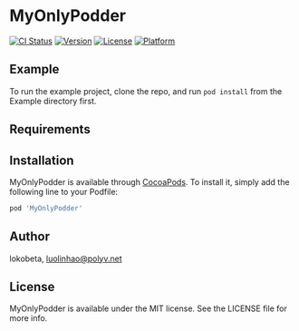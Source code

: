 # MyOnlyPodder

[![CI Status](https://img.shields.io/travis/lokobeta/MyOnlyPodder.svg?style=flat)](https://travis-ci.org/lokobeta/MyOnlyPodder)
[![Version](https://img.shields.io/cocoapods/v/MyOnlyPodder.svg?style=flat)](https://cocoapods.org/pods/MyOnlyPodder)
[![License](https://img.shields.io/cocoapods/l/MyOnlyPodder.svg?style=flat)](https://cocoapods.org/pods/MyOnlyPodder)
[![Platform](https://img.shields.io/cocoapods/p/MyOnlyPodder.svg?style=flat)](https://cocoapods.org/pods/MyOnlyPodder)

## Example

To run the example project, clone the repo, and run `pod install` from the Example directory first.

## Requirements

## Installation

MyOnlyPodder is available through [CocoaPods](https://cocoapods.org). To install
it, simply add the following line to your Podfile:

```ruby
pod 'MyOnlyPodder'
```

## Author

lokobeta, luolinhao@polyv.net

## License

MyOnlyPodder is available under the MIT license. See the LICENSE file for more info.
